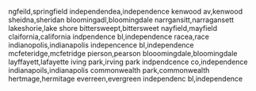 ngfeild,springfield
independendea,independence
kenwood av,kenwood
sheidna,sheridan
bloomingadl,bloomingdale
narrgansitt,narragansett
lakeshorie,lake shore
bittersweept,bittersweet
nayfield,mayfield
claifornia,california
indpendence bl,independence
racea,race
indianopolis,indianapolis
indepencence bl,independence
mcfeteridge,mcfetridge
pierson,pearson
blooomingdale,bloomingdale
layffayett,lafayette
iving park,irving park
indpendcence co,independence
indianapoils,indianapolis
commonwealth park,commonwealth
hertmage,hermitage
everreen,evergreen
independenc bl,independence
        
